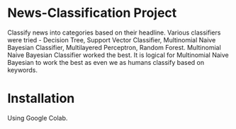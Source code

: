 # News-Classification Project
Classify news into categories based on their headline.
Various classifiers were tried - Decision Tree, Support Vector Classifier, Multinomial Naive Bayesian Classifier, Multilayered Perceptron, Random Forest. Multinomial Naive Bayesian Classifier worked the best. It is logical for Multinomial Naive Bayesian to work the best as even we as humans classify based on keywords.
# Installation
Using Google Colab.
